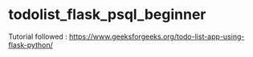 # todolist_flask_psql_beginner
Tutorial followed : https://www.geeksforgeeks.org/todo-list-app-using-flask-python/
